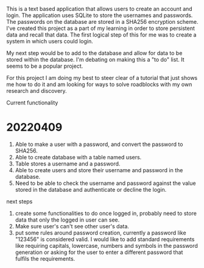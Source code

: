 This is a text based application that allows users to create an account and login. The application uses SQLite to store
the usernames and passwords. The passwords on the database are stored in a SHA256 encryption scheme. I've created this 
project as a part of my learning in order to store persistent data and recall that data. The first logical step of this
for me was to create a system in which users could login. 

My next step would be to add to the database and allow for data to be stored within the database. I'm debating on making
this a "to do" list. It seems to be a popular project. 

For this project I am doing my best to steer clear of a tutorial that just shows me how to do it and am looking for ways 
to solve roadblocks with my own research and discovery. 


Current functionality
# 20220409
1. Able to make a user with a password, and convert the password to SHA256.
2. Able to create database with a table named users.
3. Table stores a username and a password.
4. Able to create users and store their username and password in the database. 
5. Need to be able to check the username and password against the value stored in the database and authenticate or
decline the login. 

next steps
1. create some functionalities to do once logged in, probably need to store data that only the logged in user can see. 
2. Make sure user's can't see other user's data.
3. put some rules around password creation, currently a password like "123456" is considered valid. I would like to add
standard requirements like requiring capitals, lowercase, numbers and symbols in the password generation or asking for
the user to enter a different password that fulfils the requirements. 